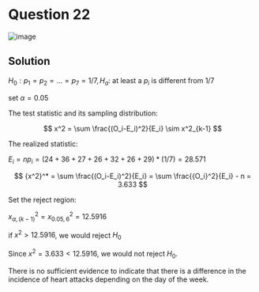 # Question 22
![image](https://github.com/user-attachments/assets/666b95ad-d179-4b57-b554-72d61afb586b)

## Solution

$H_0: p_1 = p_2 = ... = p_7 = 1/7, H_a:$ at least a $p_i$ is different from $1/7$

set $\alpha=0.05$

The test statistic and its sampling distribution:

$$
x^2 = \sum \frac{(O_i-E_i)^2}{E_i} \sim x^2_{k-1}
$$

The realized statistic:

$E_i = np_i = (24+36+27+26+32+26+29)*(1/7) = 28.571$

$$
{x^2}^* = \sum \frac{(O_i-E_i)^2}{E_i} = \sum \frac{{O_i}^2}{E_i} - n = 3.633
$$

Set the reject region:

$x^2_{\alpha,(k-1)} = x^2_{0.05,6} =12.5916$

if ${x^2}>12.5916$, we would reject $H_0$

Since ${x^2} = 3.633 < 12.5916$, we would not reject $H_0$.

There is no sufficient evidence to indicate that there is a difference in the incidence of heart attacks depending on the day of the week.
